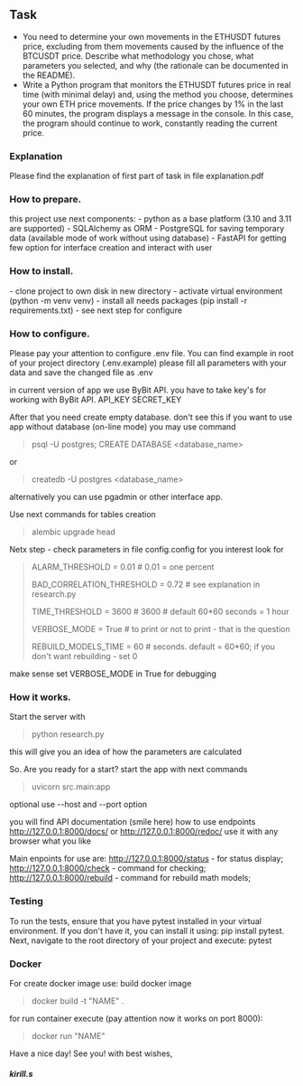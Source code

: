 <h2>Task</h2>

- You need to determine your own movements in the ETHUSDT futures price, 
excluding from them movements caused by the influence of the BTCUSDT price. 
Describe what methodology you chose, what parameters you selected, 
and why (the rationale can be documented in the README).
- Write a Python program that monitors the ETHUSDT futures price in real time 
(with minimal delay) and, using the method you choose, determines your own ETH price movements. 
If the price changes by 1% in the last 60 minutes, the program displays a message in the console.
In this case, the program should continue to work, constantly reading the current price.


<h3>Explanation</h3>
Please find the explanation of first part of task in file explanation.pdf

<h3>How to prepare.</h3>
this project use next components:
- python as a base platform (3.10 and 3.11 are supported)
- SQLAlchemy as ORM
- PostgreSQL for saving temporary data (available mode of work without using database)
- FastAPI for getting few option for interface creation and interact with user


<h3>How to install.</h3>
- clone project to own disk in new directory
- activate virtual environment (python -m venv venv)
- install all needs packages (pip install -r requirements.txt)
- see next step for configure

<h3>How to configure.</h3>
Please pay your attention to configure .env file.
You can find example in root of your project directory (.env.example)
please fill all parameters with your data and save the changed file as .env

in current version of app we use ByBit API.
you have to take key's for working with ByBit API.
API_KEY 
SECRET_KEY 


After that you need create empty database.
don't see this if you want to use app without database (on-line mode)
you may use command
>psql -U postgres;
>CREATE DATABASE <database_name>

or 
> createdb -U postgres <database_name>

alternatively you can use pgadmin or other interface app.

Use next commands for tables creation
>alembic upgrade head


Netx step - check parameters in file config.config
for you interest look for 
>ALARM_THRESHOLD = 0.01  # 0.01 = one percent 
> 
>BAD_CORRELATION_THRESHOLD = 0.72  # see explanation in research.py
> 
>TIME_THRESHOLD = 3600  # 3600  # default 60*60 seconds = 1 hour
> 
>VERBOSE_MODE = True  # to print or not to print - that is the question
> 
>REBUILD_MODELS_TIME = 60  # seconds. default = 60*60; if you don't want rebuilding - set 0


make sense set VERBOSE_MODE in True for debugging 

<h3>Ноw it works.</h3>

Start the server with
>python research.py

this will give you an idea of how the parameters are calculated

So. Are you ready for a start? start the app with next commands 
>uvicorn src.main:app 

optional use --host and --port option



you will find API documentation (smile here) how to use endpoints   
http://127.0.0.1:8000/docs/ or 
http://127.0.0.1:8000/redoc/
use it with any browser what you like

Main enpoints for use are: 
http://127.0.0.1:8000/status - for status display;
http://127.0.0.1:8000/check - command for checking; 
http://127.0.0.1:8000/rebuild - command for rebuild math models;




<h3>Testing</h3>

To run the tests, ensure that you have pytest installed in your virtual environment. 
If you don't have it, you can install it using: pip install pytest. 
Next, navigate to the root directory of your project and execute: pytest


<h3>Docker</h3>

For create docker image use:
build docker image
>docker build -t "NAME" .

for run container execute (pay attention now it works on port 8000):
>docker run "NAME"



Have a nice day! See you!
with best wishes, <h5>kirill.s</h5>
